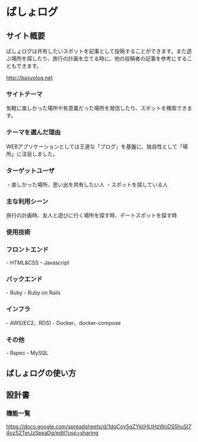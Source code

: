 # ばしょログ

## サイト概要
ばしょログは共有したいスポットを記事として投稿することができます。また遊ぶ場所を探したり、旅行の計画を立てる時に、他の投稿者の記事を参考にすることもできます。

http://basyolog.net

### サイトテーマ
気軽に楽しかった場所や有意義だった場所を発信したり、スポットを検索できます。

### テーマを選んだ理由
WEBアプリケーションとしては王道な「ブログ」を基盤に、独自性として「場所」に注目しました。

### ターゲットユーザ
・楽しかった場所、思い出を共有したい人
・スポットを探している人

### 主な利用シーン
旅行の計画時、友人と遊びに行く場所を探す時、デートスポットを探す時

### 使用技術
<h3>フロントエンド</h3>
- HTML&CSS
- Javascript

<h3>バックエンド</h3>
- Ruby
- Ruby on Rails

<h3>インフラ</h3>
- AWS(EC2、RDS)
- Docker、docker-compose

<h3>その他</h3>
- Rspec
- MySQL

## ばしょログの使い方

## 設計書

### 機能一覧
https://docs.google.com/spreadsheets/d/1dqCoy5gZYkliHLtHzWoDS5huSI74oz52TerJzSpxaDg/edit?usp=sharing


